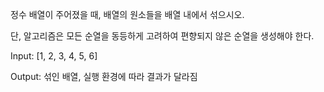 정수 배열이 주어졌을 때, 배열의 원소들을 배열 내에서 섞으시오.

 

단, 알고리즘은 모든 순열을 동등하게 고려하여 편향되지 않은 순열을 생성해야 한다.

 

Input: [1, 2, 3, 4, 5, 6]

Output: 섞인 배열, 실행 환경에 따라 결과가 달라짐